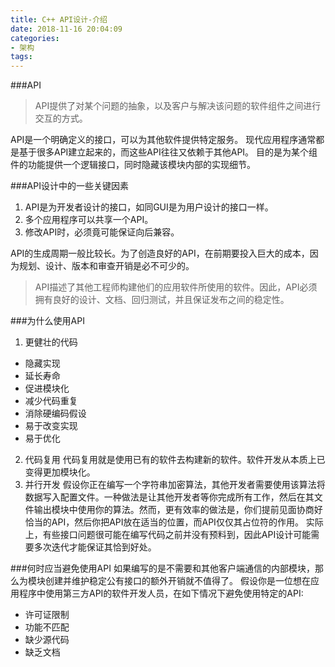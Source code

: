 ```yaml
---
title: C++ API设计-介绍
date: 2018-11-16 20:04:09
categories:
- 架构
tags:
---
```

###API
>API提供了对某个问题的抽象，以及客户与解决该问题的软件组件之间进行交互的方式。

API是一个明确定义的接口，可以为其他软件提供特定服务。
现代应用程序通常都是基于很多API建立起来的，而这些API往往又依赖于其他API。
目的是为某个组件的功能提供一个逻辑接口，同时隐藏该模块内部的实现细节。

###API设计中的一些关键因素
1. API是为开发者设计的接口，如同GUI是为用户设计的接口一样。
2. 多个应用程序可以共享一个API。
3. 修改API时，必须竟可能保证向后兼容。

API的生成周期一般比较长。为了创造良好的API，在前期要投入巨大的成本，因为规划、设计、版本和审查开销是必不可少的。

>API描述了其他工程师构建他们的应用软件所使用的软件。因此，API必须拥有良好的设计、文档、回归测试，并且保证发布之间的稳定性。

###为什么使用API
1. 更健壮的代码
- 隐藏实现
- 延长寿命
- 促进模块化
- 减少代码重复
- 消除硬编码假设
- 易于改变实现
- 易于优化
2. 代码复用
代码复用就是使用已有的软件去构建新的软件。软件开发从本质上已变得更加模块化。
3. 并行开发
假设你正在编写一个字符串加密算法，其他开发者需要使用该算法将数据写入配置文件。一种做法是让其他开发者等你完成所有工作，然后在其文件输出模块中使用你的算法。然而，更有效率的做法是，你们提前见面协商好恰当的API，然后你把API放在适当的位置，而API仅仅其占位符的作用。
实际上，有些接口问题很可能在编写代码之前并没有预料到，因此API设计可能需要多次迭代才能保证其恰到好处。

###何时应当避免使用API
如果编写的是不需要和其他客户端通信的内部模块，那么为模块创建并维护稳定公有接口的额外开销就不值得了。
假设你是一位想在应用程序中使用第三方API的软件开发人员，在如下情况下避免使用特定的API:
- 许可证限制
- 功能不匹配
- 缺少源代码
- 缺乏文档